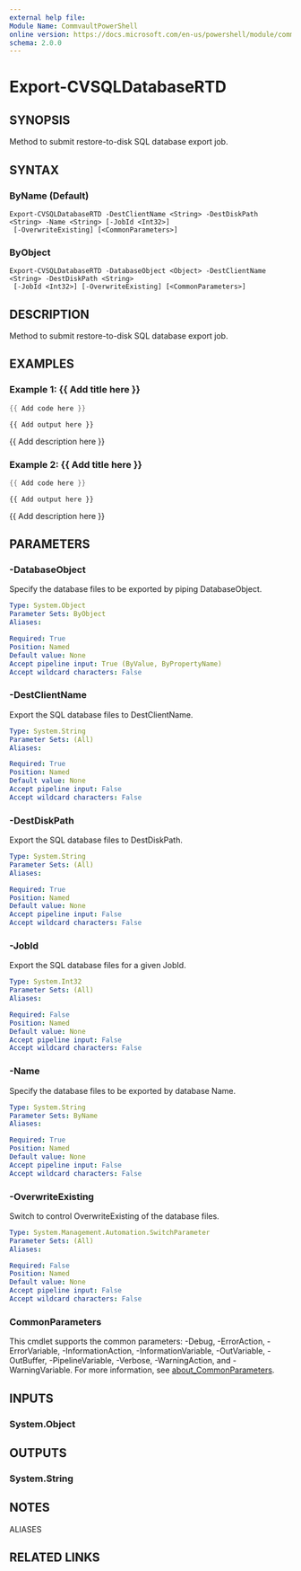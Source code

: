```yaml
---
external help file:
Module Name: CommvaultPowerShell
online version: https://docs.microsoft.com/en-us/powershell/module/commvaultpowershell/export-cvsqldatabasertd
schema: 2.0.0
---
```


# Export-CVSQLDatabaseRTD

## SYNOPSIS
Method to submit restore-to-disk SQL database export job.

## SYNTAX

### ByName (Default)
```
Export-CVSQLDatabaseRTD -DestClientName <String> -DestDiskPath <String> -Name <String> [-JobId <Int32>]
 [-OverwriteExisting] [<CommonParameters>]
```

### ByObject
```
Export-CVSQLDatabaseRTD -DatabaseObject <Object> -DestClientName <String> -DestDiskPath <String>
 [-JobId <Int32>] [-OverwriteExisting] [<CommonParameters>]
```

## DESCRIPTION
Method to submit restore-to-disk SQL database export job.

## EXAMPLES

### Example 1: {{ Add title here }}
```powershell
{{ Add code here }}
```

```output
{{ Add output here }}
```

{{ Add description here }}

### Example 2: {{ Add title here }}
```powershell
{{ Add code here }}
```

```output
{{ Add output here }}
```

{{ Add description here }}

## PARAMETERS

### -DatabaseObject
Specify the database files to be exported by piping DatabaseObject.

```yaml
Type: System.Object
Parameter Sets: ByObject
Aliases:

Required: True
Position: Named
Default value: None
Accept pipeline input: True (ByValue, ByPropertyName)
Accept wildcard characters: False
```

### -DestClientName
Export the SQL database files to DestClientName.

```yaml
Type: System.String
Parameter Sets: (All)
Aliases:

Required: True
Position: Named
Default value: None
Accept pipeline input: False
Accept wildcard characters: False
```

### -DestDiskPath
Export the SQL database files to DestDiskPath.

```yaml
Type: System.String
Parameter Sets: (All)
Aliases:

Required: True
Position: Named
Default value: None
Accept pipeline input: False
Accept wildcard characters: False
```

### -JobId
Export the SQL database files for a given JobId.

```yaml
Type: System.Int32
Parameter Sets: (All)
Aliases:

Required: False
Position: Named
Default value: None
Accept pipeline input: False
Accept wildcard characters: False
```

### -Name
Specify the database files to be exported by database Name.

```yaml
Type: System.String
Parameter Sets: ByName
Aliases:

Required: True
Position: Named
Default value: None
Accept pipeline input: False
Accept wildcard characters: False
```

### -OverwriteExisting
Switch to control OverwriteExisting of the database files.

```yaml
Type: System.Management.Automation.SwitchParameter
Parameter Sets: (All)
Aliases:

Required: False
Position: Named
Default value: None
Accept pipeline input: False
Accept wildcard characters: False
```

### CommonParameters
This cmdlet supports the common parameters: -Debug, -ErrorAction, -ErrorVariable, -InformationAction, -InformationVariable, -OutVariable, -OutBuffer, -PipelineVariable, -Verbose, -WarningAction, and -WarningVariable. For more information, see [about_CommonParameters](http://go.microsoft.com/fwlink/?LinkID=113216).

## INPUTS

### System.Object

## OUTPUTS

### System.String

## NOTES

ALIASES

## RELATED LINKS

